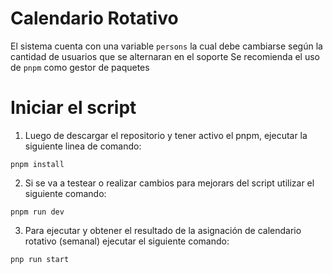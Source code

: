 # Calendario Rotativo
El sistema cuenta con una variable `persons` la cual debe cambiarse según la cantidad de usuarios que se alternaran en el soporte
Se recomienda el uso de `pnpm` como gestor de paquetes

# Iniciar el script

1. Luego de descargar el repositorio y tener activo el pnpm, ejecutar la siguiente linea de comando:
``` 
pnpm install
```
2. Si se va a testear o realizar cambios para mejorars del script utilizar el siguiente comando:
```
pnpm run dev
```
3. Para ejecutar y obtener el resultado de la asignación de calendario rotativo (semanal) ejecutar el siguiente comando:
```
pnp run start
```
